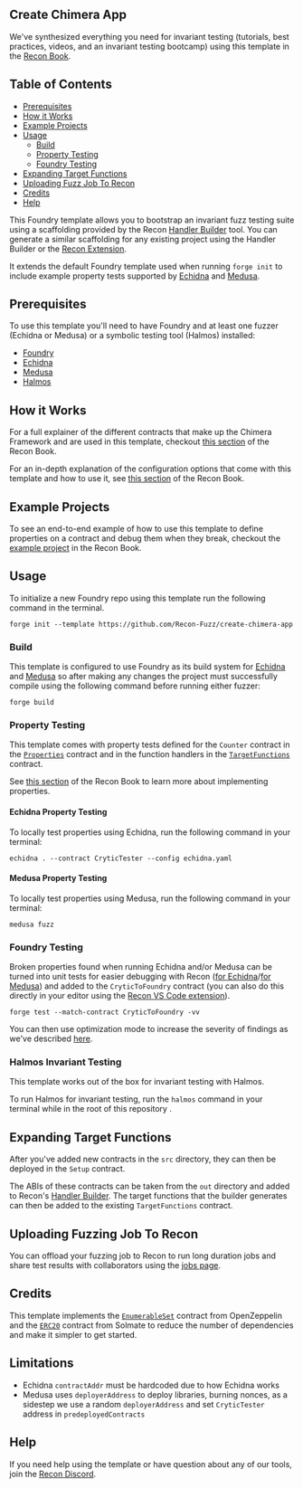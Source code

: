 ## Create Chimera App

We've synthesized everything you need for invariant testing (tutorials, best practices, videos, and an invariant testing bootcamp) using this template in the [Recon Book](https://book.getrecon.xyz/).

## Table of Contents

- [Prerequisites](#prerequisites)
- [How it Works](#how-it-works)
- [Example Projects](#example-projects)
- [Usage](#usage)
  - [Build](#build)
  - [Property Testing](#echidna-property-testing)
  - [Foundry Testing](#foundry-testing)
- [Expanding Target Functions](#expanding-target-functions)
- [Uploading Fuzz Job To Recon](#uploading-fuzz-job-to-recon)
- [Credits](#credits)
- [Help](#help)

  
This Foundry template allows you to bootstrap an invariant fuzz testing suite using a scaffolding provided by the Recon [Handler Builder](https://getrecon.xyz/tools/builder) tool. You can generate a similar scaffolding for any existing project using the Handler Builder or the [Recon Extension](https://book.getrecon.xyz/free_recon_tools/recon_extension.html).

It extends the default Foundry template used when running `forge init` to include example property tests supported by [Echidna](https://github.com/crytic/echidna) and [Medusa](https://github.com/crytic/medusa).

## Prerequisites
To use this template you'll need to have Foundry and at least one fuzzer (Echidna or Medusa) or a symbolic testing tool (Halmos) installed:
- [Foundry](https://book.getfoundry.sh/getting-started/installation)
- [Echidna](https://github.com/crytic/echidna?tab=readme-ov-file#installation)
- [Medusa](https://github.com/crytic/medusa?tab=readme-ov-file#install)
- [Halmos](https://github.com/a16z/halmos?tab=readme-ov-file#installation)

## How it Works

For a full explainer of the different contracts that make up the Chimera Framework and are used in this template, checkout [this section](https://book.getrecon.xyz/writing_invariant_tests/chimera_framework.html) of the Recon Book.

For an in-depth explanation of the configuration options that come with this template and how to use it, see [this section](https://book.getrecon.xyz/writing_invariant_tests/create_chimera_app.html) of the Recon Book.

## Example Projects 
To see an end-to-end example of how to use this template to define properties on a contract and debug them when they break, checkout the [example project](https://book.getrecon.xyz/writing_invariant_tests/example_project.html) in the Recon Book. 

## Usage
To initialize a new Foundry repo using this template run the following command in the terminal.

```shell
forge init --template https://github.com/Recon-Fuzz/create-chimera-app
```

### Build
This template is configured to use Foundry as its build system for [Echidna](https://github.com/Recon-Fuzz/create-chimera-app-2/blob/271c3506a040b30011accfc15ba253cf99a4e6f1/echidna.yaml#L9) and [Medusa](https://github.com/Recon-Fuzz/create-chimera-app-2/blob/271c3506a040b30011accfc15ba253cf99a4e6f1/medusa.json#L73-L83) so after making any changes the project must successfully compile using the following command before running either fuzzer:

```shell
forge build
```

### Property Testing
This template comes with property tests defined for the `Counter` contract in the [`Properties`](https://github.com/Recon-Fuzz/create-chimera-app-2/blob/main/test/recon/Properties.sol) contract and in the function handlers in the [`TargetFunctions`](https://github.com/Recon-Fuzz/create-chimera-app-2/blob/14f651389623f23880723f01936c546b6d0234a1/test/recon/TargetFunctions.sol#L23-L51) contract.

See [this section](https://book.getrecon.xyz/writing_invariant_tests/implementing_properties.html) of the Recon Book to learn more about implementing properties.

#### Echidna Property Testing
To locally test properties using Echidna, run the following command in your terminal:
```shell
echidna . --contract CryticTester --config echidna.yaml
```

#### Medusa Property Testing
To locally test properties using Medusa, run the following command in your terminal:

```shell
medusa fuzz
```

### Foundry Testing
Broken properties found when running Echidna and/or Medusa can be turned into unit tests for easier debugging with Recon ([for Echidna](https://getrecon.xyz/tools/echidna)/[for Medusa](https://getrecon.xyz/tools/medusa)) and added to the `CryticToFoundry` contract (you can also do this directly in your editor using the [Recon VS Code extension](https://book.getrecon.xyz/free_recon_tools/recon_extension.html#reproducer-generation)).

```shell
forge test --match-contract CryticToFoundry -vv
```

You can then use optimization mode to increase the severity of findings as we've described [here](https://book.getrecon.xyz/writing_invariant_tests/optimizing_broken_properties.html).

### Halmos Invariant Testing
This template works out of the box for invariant testing with Halmos.

To run Halmos for invariant testing, run the `halmos` command in your terminal while in the root of this repository .

## Expanding Target Functions
After you've added new contracts in the `src` directory, they can then be deployed in the `Setup` contract.

The ABIs of these contracts can be taken from the `out` directory and added to Recon's [Handler Builder](https://book.getrecon.xyz/free_recon_tools/builder.html). The target functions that the builder generates can then be added to the existing `TargetFunctions` contract. 

## Uploading Fuzzing Job To Recon

You can offload your fuzzing job to Recon to run long duration jobs and share test results with collaborators using the [jobs page](https://book.getrecon.xyz/using_recon/running_jobs.html).

## Credits
This template implements the [`EnumerableSet`](https://github.com/OpenZeppelin/openzeppelin-contracts/blob/master/contracts/utils/structs/EnumerableSet.sol) contract from OpenZeppelin and the [`ERC20`](https://github.com/transmissions11/solmate/blob/main/src/tokens/ERC20.sol) contract from Solmate to reduce the number of dependencies and make it simpler to get started.

## Limitations

- Echidna `contractAddr` must be hardcoded due to how Echidna works
- Medusa uses `deployerAddress` to deploy libraries, burning nonces, as a sidestep we use a random `deployerAddress` and set `CryticTester` address in `predeployedContracts` 

## Help

If you need help using the template or have question about any of our tools, join the [Recon Discord](https://getrecon.xyz/discord).
